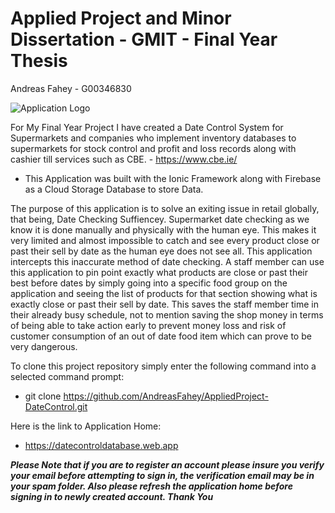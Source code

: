 # Applied Project and Minor Dissertation - GMIT - Final Year Thesis

Andreas Fahey - G00346830

![Application Logo](../images/AF-Date-Control.png)

For My Final Year Project I have created a Date Control System for Supermarkets and companies who implement inventory databases to supermarkets for stock control and profit and loss records along with cashier till services such as CBE. - https://www.cbe.ie/

- This Application was built with the Ionic Framework along with Firebase as a Cloud Storage Database to store Data. 

The purpose of this application is to solve an exiting issue in retail globally, that being, Date Checking Suffiencey. Supermarket date checking as we know it is done manually and physically with the human eye. This makes it very limited and almost impossible to catch and see every product close or past their sell by date as the human eye does not see all. This application intercepts this inaccurate method of date checking. A staff member can use this application to pin point exactly what products are close or past their best before dates by simply going into a specific food group on the application and seeing the list of products for that section showing what is exactly close or past their sell by date. This saves the staff member time in their already busy schedule, not to mention saving the shop money in terms of being able to take action early to prevent money loss and risk of customer consumption of an out of date food item which can prove to be very dangerous. 

To clone this project repository simply enter the following command into a selected command prompt:

- git clone https://github.com/AndreasFahey/AppliedProject-DateControl.git

Here is the link to Application Home:

- https://datecontroldatabase.web.app

***Please Note that if you are to register an account please insure you verify your email before attempting to sign in, the verification email may be in your spam folder. Also please refresh the application home before signing in to newly created account. Thank You***
